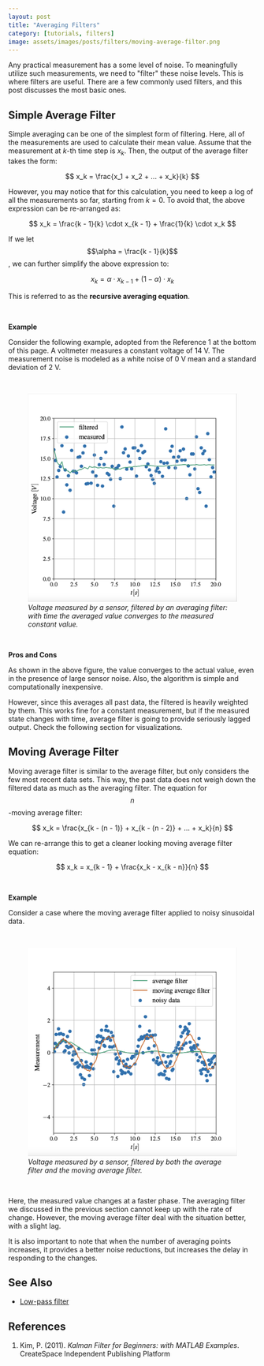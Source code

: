 ```yaml
---
layout: post
title: "Averaging Filters"
category: [tutorials, filters]
image: assets/images/posts/filters/moving-average-filter.png
---
```


Any practical measurement has a some level of noise.
To meaningfully utilize such measurements, we need to "filter" these noise levels.
This is where filters are useful.
There are a few commonly used filters, and this post discusses the most basic ones.

## Simple Average Filter

Simple averaging can be one of the simplest form of filtering.
Here, all of the measurements are used to calculate their mean value.
Assume that the measurement at $k$-th time step is $x_k$.
Then, the output of the average filter takes the form: 

$$
x_k = \frac{x_1 + x_2 + ... + x_k}{k}
$$

However, you may notice that for this calculation, you need to keep a log of all the measurements so far, starting from $k = 0$.
To avoid that, the above expression can be re-arranged as:

$$
x_k = \frac{k - 1}{k} \cdot x_{k - 1} + \frac{1}{k} \cdot x_k
$$

If we let $$\alpha = \frac{k - 1}{k}$$, we can further simplify the above expression to:

$$
x_k = \alpha \cdot x_{k - 1} + (1 - \alpha) \cdot x_k
$$

This is referred to as the **recursive averaging equation**.

<br>

**Example**

Consider the following example, adopted from the Reference 1 at the bottom of this page.
A voltmeter measures a constant voltage of 14 V.
The measurement noise is modeled as a white noise of 0 V mean and a standard deviation of 2 V.

<br>
<figure>
    <img src="/assets/images/posts/filters/average-filter.png" alt="Average filter">
    <figcaption><i>Voltage measured by a sensor, filtered by an averaging filter: with time the averaged value converges to the measured constant value.</i></figcaption>
</figure>
<br>


**Pros and Cons**

As shown in the above figure, the value converges to the actual value, even in the presence of large sensor noise.
Also, the algorithm is simple and computationally inexpensive.

However, since this averages all past data, the filtered is heavily weighted by them. 
This works fine for a constant measurement, but if the measured state changes with time, average filter is going to provide seriously lagged output.
Check the following section for visualizations.


## Moving Average Filter

Moving average filter is similar to the average filter, but only considers the few most recent data sets.
This way, the past data does not weigh down the filtered data as much as the averaging filter.
The equation for $$n$$-moving average filter:

$$
x_k = \frac{x_{k - (n - 1)} + x_{k - (n - 2)} + ... + x_k}{n}
$$

We can re-arrange this to get a cleaner looking moving average filter equation:

$$
x_k = x_{k - 1} + \frac{x_k - x_{k - n}}{n}
$$

<br>

**Example**

Consider a case where the moving average filter applied to noisy sinusoidal data.

<br>
<figure>
    <img src="/assets/images/posts/filters/moving-average-filter.png" alt="Moving average filter">
    <figcaption><i>Voltage measured by a sensor, filtered by both the average filter and the moving average filter.</i></figcaption>
</figure>
<br>

Here, the measured value changes at a faster phase. 
The averaging filter we discussed in the previous section cannot keep up with the rate of change. 
However, the moving average filter deal with the situation better, with a slight lag.

It is also important to note that when the number of averaging points increases, it provides a better noise reductions, but increases the delay in responding to the changes.

## See Also
- [Low-pass filter]({{site.baseurl}}/low-pass-filters/)

## References

1. Kim, P. (2011). *Kalman Filter for Beginners: with MATLAB Examples*. CreateSpace Independent Publishing Platform